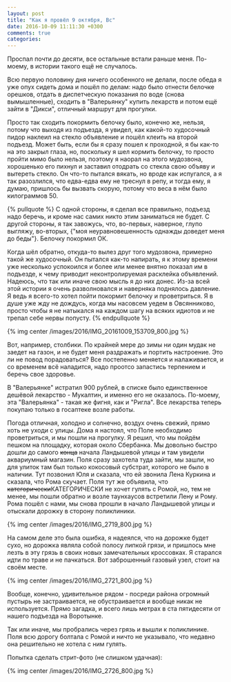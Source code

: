 ```yaml
---
layout: post
title: "Как я провёл 9 октября, Вс"
date: 2016-10-09 11:11:30 +0300
comments: true
categories: 
---
```

Проспал почти до десяти, все остальные встали раньше меня. По-моему, в истории такого ещё не случалось.

Всю первую половину дня ничего особенного не делали, после обеда я уже опух сидеть дома и пошёл по делам: надо было отнести белочке орешков, отдать в диспетческую показания по воде (снова вымышленные), сходить в "Валерьянку" купить лекарств и потом ещё зайти в "Дикси", отличный маршрут для прогулки.

Просто так сходить покормить белочку было, конечно же, нельзя, потому что выходя из подъезда, я увидел, как какой-то худосочный пидор наклеил на стекло объявление и пошёл клеить на второй подъезд. Может быть, если бы я сразу пошел к проходной, я бы как-то на это закрыл глаза, но, поскольку я шел кормить белочку, то просто пройти мимо было нельзя, поэтому я наорал на этого мудозвона, хорошенько его пихнул и заставил отодрать со стекла свою объяву и вытереть стекло. Он что-то пытался вякать, но вроде как испугался, а я так разозлился, что едва-едва ему не треснул в репу, и тогда ему, я думаю, пришлось бы вызвать скорую, потому что веса в нём было килограммов 50.

{% pullquote %}
С одной стороны, я сделал все правильно, подъезд надо беречь, и кроме нас самих никто этим заниматься не будет. С другой стороны, я так завожусь, что, во-первых, наверное, глупо выгляжу, во-вторых, {"моя неуравновешенность однажды доведет меня до беды"}. Белочку покормил ОК.

Когда шёл обратно, откуда-то вылез друг того мудозвона, примерно такой же худосочный. Он пытался как-то напирать, я к этому времени уже несколько успокоился и более или менее внятно показал им в подъезде, к чему приводит неконтролируемая расклейка объявлений. Надеюсь, что так или иначе свою мысль я до них донес. Из-за всей этой истории я очень разволновался и наверняка поднялось давление. Я ведь я всего-то хотел пойти покормит белочку и проветриться. Я в душе уже жду не дождусь, когда мы насовсем уедем в Овсянниково, просто чтобы я не натыкался на каждом шагу на всяких идиотов и не трепал себе нервы попусту. 
{% endpullquote %}

{% img center /images/2016/IMG_20161009_153709_800.jpg %}

Вот, например, столбики. По крайней мере до зимы ни один мудак не заедет на газон, и не будет меня раздражать и портить настроение. Это ли не повод порадоваться? Все постепенно меняется и налаживается, и со временем всё наладится, надо проотсо запастись терпением и беречь свое здоровье.

В "Валерьянке" истратил 900 рублей, в списке было единственное дешёвой лекарство - Мукалтин, и именно его не оказалось. По-моему, эта "Валерьянка" - такая же фигня, как и "Ригла". Все лекарства теперь покупаю только в госаптеке возле работы.

Погода отличная, холодно и солнечно, воздух очень свежий, прямо хоть не уходи с улицы. Дома я настоял, что Поле необходимо проветриться, и мы пошли на прогулку. Я решил, что мы пойдём пешком на площадку, которая около Сбербанка. Мы довольно быстро дошли до самого ~~конца~~ начала Ландышевой улицы и там увидели аквариумный магазин. Поля сразу захотела туда зайти, мы зашли, но для улиток там был только кокосовый субстрат, которого не было в наличии. Тут позвонил Юля и сказала, что ей звонила Лена Куркина и сказала, что Рома скучает. Поля тут же объявила, что ~~категорически~~КАТЕГОРИЧЕСКИ не хочет гулять с Ромой, но, тем не менее, мы пошли обратно и возле таунхаусов встретили Лену и Рому. Рома пошёл с нами, мы снова прошли в начало Ландышевой улицы и отыскали дорожку в сторону поликлиники.

{% img center /images/2016/IMG_2719_800.jpg %}

На самом деле это была ошибка, я надеялся, что на дорожке будет сухо, но дорожка являла собой полосу липкой грязи, и пришлось мне лезть в эту грязь в своих новых замечательных кроссовках. Я старался идти по траве и не пачкаться. Вот заброшенный газовый узел, стоит на своём месте.

{% img center /images/2016/IMG_2721_800.jpg %}

Вообще, конечно, удивительное рядом - посреди района огромный пустырь не застраивается, не обустраивается и вообще никак не используется. Прямо загадка, и всего лишь метрах в ста пятидесяти от нашего подъезда на Воротынке.

Так или иначе, мы пробрались через грязь и вышли к поликлинике. Поля всю дорогу болтала с Ромой и ничто не указывало, что недавно она решительно не хотела с ним гулять.
 
Попытка сделать стрит-фото (не слишком удачная):

{% img center /images/2016/IMG_2726_800.jpg %}

